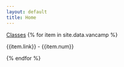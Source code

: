 ```yaml
---
layout: default
title: Home
---
```


<div id="the-list" class="list-group ">
    <a href="#" class="list-group-item list-group-item-action active">Classes</a>
    {% for item in site.data.vancamp %}
      <p> {{item.link}} - {{item.num}}</p>
    {% endfor %}
</div>

